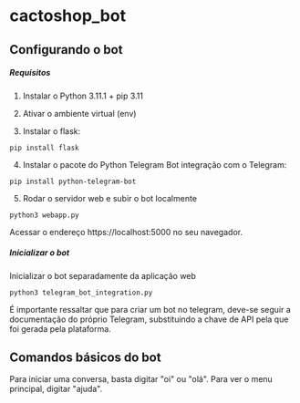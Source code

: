 # cactoshop_bot

## Configurando o bot

##### Requisitos
1. Instalar o Python 3.11.1 + pip 3.11

2. Ativar o ambiente virtual (env)

3. Instalar o flask:
```
pip install flask
```

4. Instalar o pacote do Python Telegram Bot integração com o Telegram:
```
pip install python-telegram-bot
```

5. Rodar o servidor web e subir o bot localmente
```
python3 webapp.py
```
Acessar o endereço https://localhost:5000 no seu navegador.

##### Inicializar o bot
Inicializar o bot separadamente da aplicação web
```
python3 telegram_bot_integration.py
```

É importante ressaltar que para criar um bot no telegram, deve-se seguir a documentação do próprio Telegram, substituindo a chave de API pela que foi gerada pela plataforma.

## Comandos básicos do bot
Para iniciar uma conversa, basta digitar "oi" ou "olá". Para ver o menu principal, digitar "ajuda".
